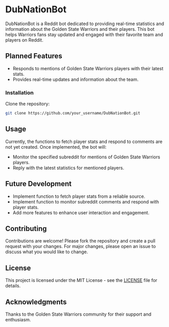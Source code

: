 # DubNationBot

DubNationBot is a Reddit bot dedicated to providing real-time statistics and information about the Golden State Warriors and their players. This bot helps Warriors fans stay updated and engaged with their favorite team and players on Reddit.

## Planned Features

- Responds to mentions of Golden State Warriors players with their latest stats.
- Provides real-time updates and information about the team.

### Installation

Clone the repository:
```sh
git clone https://github.com/your_username/DubNationBot.git
```
## Usage
Currently, the functions to fetch player stats and respond to comments are not yet created. Once implemented, the bot will:
- Monitor the specified subreddit for mentions of Golden State Warriors players.
- Reply with the latest statistics for mentioned players.

## Future Development
- Implement function to fetch player stats from a reliable source.
- Implement function to monitor subreddit comments and respond with player stats.
- Add more features to enhance user interaction and engagement.

## Contributing
Contributions are welcome! Please fork the repository and create a pull request with your changes. For major changes, please open an issue to discuss what you would like to change.

## License
This project is licensed under the MIT License - see the [LICENSE](LICENSE.txt) file for details.

## Acknowledgments
Thanks to the Golden State Warriors community for their support and enthusiasm.
